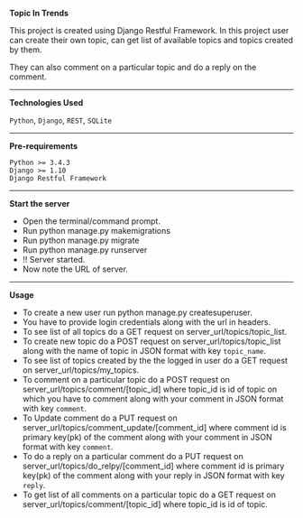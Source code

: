 **Topic In Trends**

This project is created using Django Restful Framework. 
In this project user can create their own topic, can get list of 
available topics and topics created by them.

They can also comment on a particular topic and do a reply on the comment.

****
**Technologies Used**

`Python`, `Django`, `REST`, `SQLite`

****
**Pre-requirements**
    
    Python >= 3.4.3
    Django >= 1.10
    Django Restful Framework
    
****
**Start the server**

- Open the terminal/command prompt.
- Run python manage.py makemigrations
- Run python manage.py migrate
- Run python manage.py runserver
- !! Server started. 
- Now note the URL of server.

****
**Usage**

- To create a new user run python manage.py createsuperuser.
- You have to provide login credentials along with the url in headers.
- To see list of all topics do a GET request on server_url/topics/topic_list.
- To create new topic do a POST request on server_url/topics/topic_list along with the name of topic in JSON format
  with key `topic_name`.
- To see list of topics created by the the logged in user do a GET request on server_url/topics/my_topics.
- To comment on a particular topic do a POST request on server_url/topics/comment/[topic_id] where topic_id is id of
  topic on which you have to comment along with your comment in JSON format with key `comment`.
- To Update comment do a PUT request on server_url/topics/comment_update/[comment_id] where comment id is
  primary key(pk) of the comment along with your comment in JSON format with key `comment`.
- To do a reply on a particular comment do a PUT request on server_url/topics/do_relpy/[comment_id] where comment id is
  primary key(pk) of the comment along with your reply in JSON format with key `reply`.
- To get list of all comments on a particular topic do a GET request on server_url/topics/comment/[topic_id] 
  where topic_id is id of topic. 